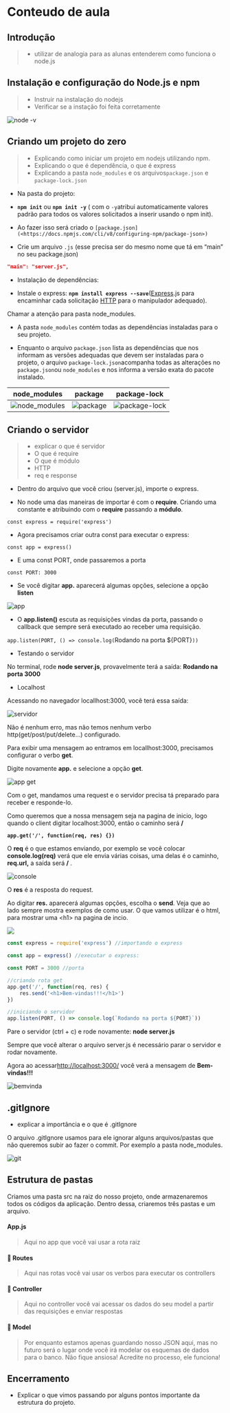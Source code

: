 # Conteudo de aula

## Introdução
> - utilizar de analogia para as alunas entenderem como funciona o node.js

## Instalação e configuração do Node.js e npm

> - Instruir na instalação do nodejs
> - Verificar se a instação foi feita corretamente

![node -v](./img/instalnode.png)

## Criando um projeto do zero 

> - Explicando como iniciar um projeto em nodejs utilizando npm.
> - Explicando o que é dependência, o que é express
> - Explicando a pasta `node_modules` e os arquivos`package.json` e `package-lock.json`

- Na pasta do projeto:

* **`npm init`** ou **`npm init -y`** ( com o `-y`atribui automaticamente valores padrão para todos os valores solicitados a inserir usando o npm init).
* Ao fazer isso será criado o `[package.json](<https://docs.npmjs.com/cli/v8/configuring-npm/package-json>)`

* Crie um arquivo `.js` (esse precisa ser do mesmo nome que tá em “main” no seu package.json)

```json
"main": "server.js",
```

- Instalação de dependências:


* Instale o express: **`npm install express --save`**([Express](https://expressjs.com/pt-br/).js para encaminhar cada solicitação [HTTP](https://github.com/reprograma/ON15-TET-S8-API-I/blob/main/material/API%20GET.pdf) para o manipulador adequado).

Chamar a atenção para  pasta node\_modules.

* A pasta `node_modules` contém todas as dependências instaladas para o seu projeto.

* Enquanto o arquivo `package.json` lista as dependências que nos informam as versões adequadas que devem ser instaladas para o projeto, o arquivo `package-lock.json`acompanha todas as alterações no `package.json`ou `node_modules` e nos informa a versão exata do pacote instalado.



| node_modules                            | package                        | package-lock  |
|-----------------------------------------|--------------------------------|----------------|
| ![node_modules](./img/node_modules.png) |  ![package](./img/package.png) |  ![package-lock](./img/package-lock.png) |


## Criando o servidor
> - explicar o que é servidor
> - O que é require
> - O que é módulo
> - HTTP
> - req e response


* Dentro do arquivo que você criou (server.js), importe o express.

* No node uma das maneiras de importar é com o **require**. Criando uma constante e atribuindo com o **require** passando a **módulo**.

`const express = require('express')`

* Agora precisamos criar outra const para executar o express:

`const app = express()`

* E uma const PORT, onde passaremos a porta

`const PORT: 3000`

* Se você digitar **app.** aparecerá algumas opções, selecione a opção **listen**

![app](./img/app.png)

* O **app.listen()** escuta as requisições vindas da porta, passando o callback que sempre será executado ao receber uma requisição.

`app.listen(PORT, () => console.log(`Rodando na porta ${PORT}`))`

* Testando o servidor

No terminal, rode **node server.js**, provavelmente terá a saída: **Rodando na porta 3000**

* Localhost

Acessando no navegador locallhost:3000, você terá essa saída:

![servidor](./img/servidor.png)



Não é nenhum erro, mas não temos nenhum verbo http(get/post/put/delete…) configurado.

Para exibir uma mensagem ao entramos em locallhost:3000, precisamos configurar o verbo **get**.

Digite novamente **app.** e selecione a opção **get**.

![app get](./img/appget.png)

Com o get, mandamos uma request e o servidor precisa tá preparado para receber e responde-lo.

Como queremos que a nossa mensagem seja na pagina de inicio, logo quando o client digitar localhost:3000, então o caminho será **/**

**`app.get('/', function(req, res) {})`**

O **req** é o que estamos enviando, por exemplo se você colocar **console.log(req)** verá que ele envia várias coisas, uma delas é o caminho, **req.url,** a saída será **/** .

![console](./img/console.png)

O **res** é a resposta do request.

Ao digitar **res.** aparecerá algumas opções, escolha o **send**. Veja que ao lado sempre mostra exemplos de como usar. O que vamos utilizar é o html, para mostrar uma \<h1> na pagina de incio.

![](https://www.notion.so/signed/https%3A%2F%2Fs3-us-west-2.amazonaws.com%2Fsecure.notion-static.com%2F76c7d47c-b4c4-40e9-b37e-c5e292341e42%2FUntitled.png?table=block\&id=a5ee125a-389f-4510-80e8-03db9a4e0e3b\&spaceId=3ee2fe05-6cb1-406d-bfee-46b0715b4f97\&name=Untitled.png\&userId=cd2abc8c-972b-4e68-8256-2c95afcacb09\&cache=v2)



```jsx
const express = require('express') //importando o express

const app = express() //executar o express:

const PORT = 3000 //porta

//criando rota get
app.get('/', function(req, res) {
    res.send('<h1>Bem-vindas!!!</h1>')
})

//iniciando o servidor
app.listen(PORT, () => console.log(`Rodando na porta ${PORT}`)) 
```

Pare o servidor (ctrl + c) e rode novamente: **node server.js**

Sempre que você alterar o arquivo server.js é necessário parar o servidor e rodar novamente.

Agora ao acessar[http://localhost:3000/](http://localhost:3000/) você verá a mensagem de **Bem-vindas!!!**

![bemvinda](./img/bemvinda.png)

<!-- ## Nodemon

* Para não ficarmos toda hora parando o servidor e rodando novamente, vamos instalar o nodemon.

`npm install nodemon --save`

Para rodar o servidor com o nodemon: `nodemon server.js` Com isso nosso servidor será inicializado com o nodemon e você poderá editar seus arquivos sem precisar reiniciá-lo.

Ou podemos também configurar o **package.json** para não precisarmos digitar nodemon server.js.

No arquivo **package.json** em “scripts” add: `"start": "nodemon server.js"`

![nodemon](./img/nodemon.png)

Agora para iniciar o servidor, digite: `npm start` -->

## .gitIgnore
- explicar a importância e o que é .gitIgnore

O arquivo .gitIgnore usamos para ele ignorar alguns arquivos/pastas que não queremos subir ao fazer o commit. Por exemplo a pasta node\_modules.

![git](./img/git.png)

## Estrutura de pastas

Criamos uma pasta src na raiz do nosso projeto, onde armazenaremos todos os códigos da aplicação. Dentro dessa, criaremos três pastas e um arquivo.

#### App.js

> Aqui no app que você vai usar a rota raiz

#### 📂 Routes

> Aqui nas rotas você vai usar os verbos para executar os controllers

#### 📂 Controller

> Aqui no controller você vai acessar os dados do seu model a partir das requisições e enviar respostas

#### 📂 Model

> Por enquanto estamos apenas guardando nosso JSON aqui, mas no futuro será o lugar onde você irá modelar os esquemas de dados para o banco. Não fique ansiosa! Acredite no processo, ele funciona!

## Encerramento

- Explicar o que vimos passando por alguns pontos importante da estrutura do projeto.

